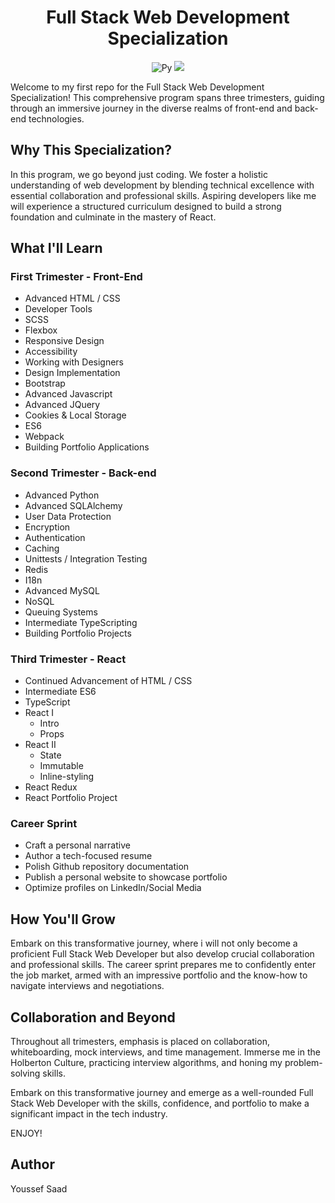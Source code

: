 

<h1 align="center">Full Stack Web Development Specialization</h1>

<p align="center">
<img src="https://www.careerguide.com/career/wp-content/uploads/2019/12/a6b9b58d0cbee9e5b28b9c78b6b68f78.gif" alt="Py" >
<img src="https://www.careerguide.com/career/wp-content/uploads/2019/12/a6b9b58d0cbee9e5b28b9c78b6b68f78.gif" 	>
</p>


Welcome to my first repo for the Full Stack Web Development Specialization! This comprehensive program spans three trimesters, guiding through an immersive journey in the diverse realms of front-end and back-end technologies.

## **Why This Specialization?**

In this program, we go beyond just coding. We foster a holistic understanding of web development by blending technical excellence with essential collaboration and professional skills. Aspiring developers like me will experience a structured curriculum designed to build a strong foundation and culminate in the mastery of React.

## **What I'll Learn**

### First Trimester - Front-End
- Advanced HTML / CSS
- Developer Tools
- SCSS
- Flexbox
- Responsive Design
- Accessibility
- Working with Designers
- Design Implementation
- Bootstrap
- Advanced Javascript
- Advanced JQuery
- Cookies & Local Storage
- ES6
- Webpack
- Building Portfolio Applications

### Second Trimester - Back-end
- Advanced Python
- Advanced SQLAlchemy
- User Data Protection
- Encryption
- Authentication
- Caching
- Unittests / Integration Testing
- Redis
- I18n
- Advanced MySQL
- NoSQL
- Queuing Systems
- Intermediate TypeScripting
- Building Portfolio Projects

### Third Trimester - React
- Continued Advancement of HTML / CSS
- Intermediate ES6
- TypeScript
- React I
  - Intro
  - Props
- React II
  - State
  - Immutable
  - Inline-styling
- React Redux
- React Portfolio Project

### Career Sprint
- Craft a personal narrative
- Author a tech-focused resume
- Polish Github repository documentation
- Publish a personal website to showcase portfolio
- Optimize profiles on LinkedIn/Social Media

## **How You'll Grow**

Embark on this transformative journey, where i will not only become a proficient Full Stack Web Developer but also develop crucial collaboration and professional skills. The career sprint prepares me to confidently enter the job market, armed with an impressive portfolio and the know-how to navigate interviews and negotiations.


## **Collaboration and Beyond**

Throughout all trimesters, emphasis is placed on collaboration, whiteboarding, mock interviews, and time management.
Immerse me in the Holberton Culture, practicing interview algorithms, and honing my problem-solving skills.

Embark on this transformative journey and emerge as a well-rounded Full Stack Web Developer with the skills, confidence, and portfolio to make a significant impact in the tech industry.

ENJOY!

## Author
Youssef Saad
